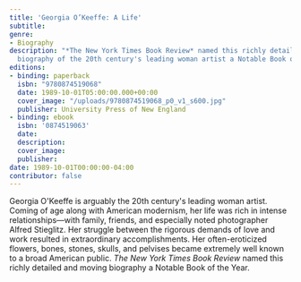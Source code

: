 ```yaml
---
title: 'Georgia O’Keeffe: A Life'
subtitle: 
genre:
- Biography
description: "*The New York Times Book Review* named this richly detailed and moving
  biography of the 20th century's leading woman artist a Notable Book of the Year."
editions:
- binding: paperback
  isbn: "9780874519068"
  date: 1989-10-01T05:00:00.000+00:00
  cover_image: "/uploads/9780874519068_p0_v1_s600.jpg"
  publisher: University Press of New England
- binding: ebook
  isbn: '0874519063'
  date: 
  description: 
  cover_image: 
  publisher: 
date: 1989-10-01T00:00:00-04:00
contributor: false
---
```

Georgia O'Keeffe is arguably the 20th century's leading woman artist. Coming of age along with American modernism, her life was rich in intense relationships—with family, friends, and especially noted photographer Alfred Stieglitz. Her struggle between the rigorous demands of love and work resulted in extraordinary accomplishments. Her often-eroticized flowers, bones, stones, skulls, and pelvises became extremely well known to a broad American public. *The New York Times Book Review* named this richly detailed and moving biography a Notable Book of the Year.